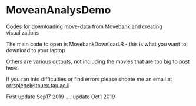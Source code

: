 # MoveanAnalysDemo
Codes for downloading move-data from Movebank and creating visualizations

The main code to open is MovebankDownload.R - this is what you want to download to your laptop

Others are various outputs, not including the movies that are too big to post here. 

If you ran into difficulties or find errors please shoote me an email at orrspiegel@tauex.tau.ac.il

First update Sep17 2019
.... update Oct1 2019
